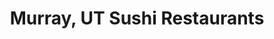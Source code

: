 ---
layout: city
title: Murray, UT Sushi Restaurants
permalink: /utah/murray/
stateAbbr: UT
stateName: Utah
cityName: Murray

---